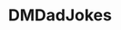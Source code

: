 ---
title: DMDadJokes
crosslinks:
- Dndshowerthoughts
- DnD
- xkcd
- UnearthedArcana
- dndnext
- 3amjokes
- DankMemesFromSite19
- GirlsGoneWildShape
- Showerthoughts
- yiff
---
